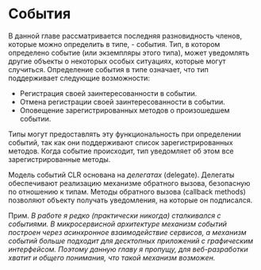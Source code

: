 # События

В данной главе рассматривается последняя разновидность членов, которые можно определить в типе, - события. Тип, в котором определено событие (или экземпляры этого типа), может уведомлять другие объекты о некоторых особых ситуациях, которые могут случиться. Определение события в типе означает, что тип поддерживает следующие возможности:
- Регистрация своей заинтересованности в событии.
- Отмена регистрации своей заинтересованности в событии.
- Оповещение зарегистрированных методов о произошедшем событии.

Типы могут предоставлять эту функциональность при определении событий, так как они поддерживают список зарегистрированных методов. Когда событие происходит, тип уведомляет об этом все зарегистрированные методы.

Модель событий CLR основана на _делегатах_ (delegate). Делегаты обеспечивают реализацию механизме обратного вызова, безопасную по отношению к типам. Методы обратного вызова (callback methods) позволяют объекту получать уведомления, на которые он подписался.

Прим. _В работе я редко (практически никогда) сталкивался с событиями. В микросервисной архитектуре механизм событий построен через асинхронное взаимодействие сервисов, а механизм событий больше подходит для десктопных приложений с графическим интерфейсом. Поэтому данную главу я пропущу, для веб-разработки хватит и общего понимания, что такой механизм возможен._
